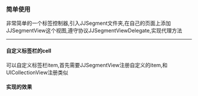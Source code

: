 ### 简单使用 ###
非常简单的一个标签控制器,引入JJSegment文件夹,在自己的页面上添加JJSegmentView这个视图,遵守协议JJSegmentViewDelegate,实现代理方法
***
#### 自定义标签栏的cell ####
可以自定义标签栏item,首先需要JJSegmentView注册自定义的item,和UICollectionView注册类似
#### 实现的效果 ####

